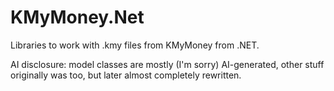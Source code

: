 # KMyMoney.Net

Libraries to work with .kmy files from KMyMoney from .NET.

AI disclosure: model classes are mostly (I'm sorry) AI-generated, other stuff originally was too, but later almost completely rewritten.
